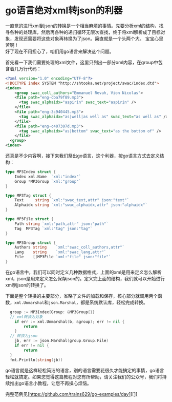 # go语言绝对xml转json的利器

一直觉的进行xml到json的转换是一个相当麻烦的事情。先要分析xml的结构，找寻各种的处理库，然后再各种的递归循环无限次查找，终于将xml解析成了目标对象，发现还需要将这些对象再转换为了json。简直就是一个头两个大。
宝宝心里苦啊！  
好了现在不用担心了，咱们用go语言来解决这个问题。

首先看一下我们需要处理的xml文件，这里只列出一部分xml内容，在group中包含着几万行代码：

```xml
<?xml version="1.0" encoding="UTF-8"?>
<!DOCTYPE index SYSTEM "http://shtooka.net/project/swac/index.dtd">
<index>
	<group swac_coll_authors="Emmanuel Revah, Vion Nicolas">
    <file path="eng-cba79f89.mp3">
      <tag swac_alphaidx="aspirin" swac_text="aspirin" />
    </file>
    <file path="eng-3c940445.mp3">
      <tag swac_alphaidx="as|well|as well as" swac_text="as well as" />
    </file>
    <file path="eng-c407307d.mp3">
      <tag swac_alphaidx="as|bottom" swac_text="as the bottom of" />
    </file>
  <group>
<index>  
```

还真是不少内容啊，接下来我们祭出go语言，这个利器，按go语言方式去定义结构：

```go
type MP3Index struct {
	Index xml.Name  `xml:"index"`
	Group *MP3Group `xml:"group"`
}

type MP3Tag struct {
	Text     string `xml:"swac_text,attr" json:"text"`
	Alphaidx string `xml:"swac_alphaidx,attr" json:"alphaidx"`
}

type MP3File struct {
	Path string `xml:"path,attr" json:"path"`
	Tag  MP3Tag `xml:"tag" json:"tag"`
}

type MP3Group struct {
	Authors string    `xml:"swac_coll_authors,attr"`
	Lang    string    `xml:"swac_lang,attr"`
	File    []MP3File `xml:"file" json:"file"`
}
```

在go语言中，我们可以同时定义几种数据格式，上面的xml是用来定义怎么解析xml，json是用来定义怎么保存json的。定义完上面的结构，我们就可以开始进行xml到json的转换了。

下面是整个转换的主要部分，省略了文件的加载和保存，核心部分就调用两个函数，`xml.Unmarshal`和`json.Marshal`，都是系统默认库，轻松完成转换。

```go
  group := MP3Index{Group: &MP3Group{}}
  // xml转换为对象
	if err := xml.Unmarshal(b, &group); err != nil {
		return
	}
  // 转换为json
	jb, err := json.Marshal(group.Group.File)
	if err != nil {
		return
  }
  fmt.Println(string(jb))
```

go语言就是这样轻松简洁的语言，别的语言需要花很久才能搞定的事情，go语言轻松就搞定。如果您觉得这篇教程对您有所帮助，请关注我们的公众号，我们将持续推出go语言小教程，让您不再操心烦恼。

完整范例见[https://github.com/trains629/go-examples/day1][1]

[1]:https://github.com/trains629/go-examples/day1 "xml转json"